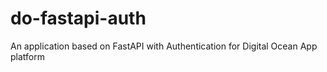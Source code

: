 # do-fastapi-auth
An application based on FastAPI with Authentication for Digital Ocean App platform
